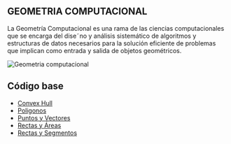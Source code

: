 ## GEOMETRIA COMPUTACIONAL

La Geometría Computacional es una rama de las ciencias computacionales que se encarga del dise˜no y análisis sistemático 
de algoritmos y estructuras de datos necesarios para la solución eficiente de problemas que implican como entrada y 
salida de objetos geométricos.

![Geometria computacional](https://upload.wikimedia.org/wikipedia/commons/thumb/5/56/Delaunay_Voronoi.svg/220px-Delaunay_Voronoi.svg.png)

## Código base
- [Convex Hull](https://github.com/NatiBilbao/AlgoritmicaII2022/tree/main/Contenido/Capitulo%205/Geometria_computacional/Convex_Hull)
- [Poligonos](https://github.com/NatiBilbao/AlgoritmicaII2022/tree/main/Contenido/Capitulo%205/Geometria_computacional/Poligonos)
- [Puntos y Vectores](https://github.com/NatiBilbao/AlgoritmicaII2022/tree/main/Contenido/Capitulo%205/Geometria_computacional/Puntos_y_Vectores)
- [Rectas y Áreas](https://github.com/NatiBilbao/AlgoritmicaII2022/tree/main/Contenido/Capitulo%205/Geometria_computacional/Rectas_y_Areas)
- [Rectas y Segmentos](https://github.com/NatiBilbao/AlgoritmicaII2022/tree/main/Contenido/Capitulo%205/Geometria_computacional/Rectas_y_Segmentos)

